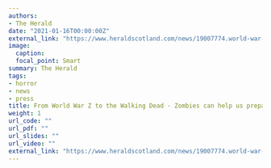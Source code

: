 ```yaml
---
authors:
- The Herald
date: "2021-01-16T00:00:00Z"
external_link: "https://www.heraldscotland.com/news/19007774.world-war-z-walking-dead-zombies-can-help-us-prepare-apocalypse-honest/"
image:
  caption:
  focal_point: Smart
summary: The Herald
tags:
- horror
- news
- press
title: From World War Z to the Walking Dead - Zombies can help us prepare for the apocalypse. Honest
weight: 1
url_code: ""
url_pdf: ""
url_slides: ""
url_video: ""
external_link: "https://www.heraldscotland.com/news/19007774.world-war-z-walking-dead-zombies-can-help-us-prepare-apocalypse-honest/"
---
```

